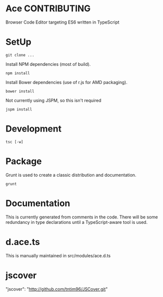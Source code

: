 Ace CONTRIBUTING
================

Browser Code Editor targeting ES6 written in TypeScript

# SetUp #

```
git clone ...
```

Install NPM dependencies (most of build).

```
npm install
```

Install Bower dependencies (use of r.js for AMD packaging).

```
bower install
```

Not currently using JSPM, so this isn't required

```
jspm install
```

# Development #

```
tsc [-w]
```

# Package #

Grunt is used to create a classic distribution and documentation.

```
grunt
```

# Documentation #

This is currently generated from comments in the code.
There will be some redundancy in type declarations until a TypeScript-aware tool is used.

# d.ace.ts #

This is manually maintained in src/modules/ace.d.ts

# jscover #

"jscover": "http://github.com/tntim96/JSCover.git"

